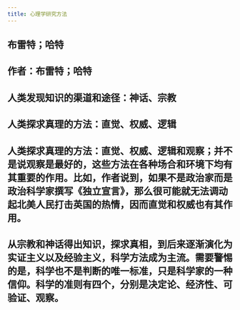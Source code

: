 ```yaml
---
title: 心理学研究方法
---
```


## 布雷特；哈特
## 
## 作者：布雷特；哈特
## 人类发现知识的渠道和途径：神话、宗教
##
## 人类探求真理的方法：直觉、权威、逻辑
## 人类探求真理的方法：直觉、权威、逻辑和观察；并不是说观察是最好的，这些方法在各种场合和环境下均有其重要的作用。比如，作者说到，如果不是政治家而是政治科学家撰写《独立宣言》，那么很可能就无法调动起北美人民打击英国的热情，因而直觉和权威也有其作用。
## 从宗教和神话得出知识，探求真相，到后来逐渐演化为实证主义以及经验主义，科学方法成为主流。需要警惕的是，科学也不是判断的唯一标准，只是科学家的一种信仰。科学的准则有四个，分别是决定论、经济性、可验证、**观察**。
##
##
